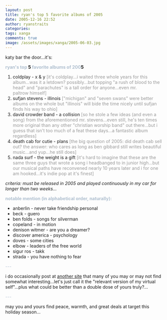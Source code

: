 ```yaml
---
layout: post
title: ryan's top 5 favorite albums of 2005
date: 2005-12-16 22:52
author: ryanstraits
categories:
tags: xanga
comments: true
image: /assets/images/xanga/2005-06-03.jpg
---
```


katy bar the door...it's:

<strong><span style="color:#afbfcf;">ryan's top</span> 5 <span style="color:#afbfcf;">favorite albums of 200</span>5</strong>

<!-- break -->
<ol>
	<li>coldplay - x &amp; y <span style="color:#999999;">[it's coldplay...i waited three whole years for this album...was it a letdown? possibly...but topping "a rush of blood to the head" and "parachutes" is a tall order for anyone...even mr. paltrow himself]</span></li>
	<li>sufjan stevens - illinois <span style="color:#999999;">["michigan" and "seven swans" were better albums on the whole but "illinois" will bide the time nicely until sufjan finds his way to ohio]</span></li>
	<li>david crowder band - a collision <span style="color:#999999;">[so he stole a few ideas (and even a song) from the aforementioned mr. stevens...even still, he's ten times more original than any other "christian worship band" out there...but i guess that isn't too much of a feat these days...a fantastic album regardless]</span></li>
	<li>death cab for cutie - plans <span style="color:#999999;">[the big question of 2005: did death cab sell out? the answer: who cares as long as ben gibbard still writes beautiful music...and yup...he still does]</span></li>
	<li>nada surf - the weight is a gift <span style="color:#999999;">[it's hard to imagine that these are the same three guys that wrote a song i headbanged to in junior high...but our musical paths have reconvened nearly 10 years later and i for one am hooked...it's indie pop at it's finest]</span></li>
</ol>
<em>criteria: must be released in 2005 and played continuously in my car for longer than two weeks...</em>

<strong><span style="color:#afbfcf;">notable mention (in alphabetical order, naturally):</span></strong>
<ul>
	<li>anberlin - never take friendship personal</li>
	<li>beck - guero</li>
	<li>ben folds - songs for silverman</li>
	<li>copeland - in motion</li>
	<li>denison witmer - are you a dreamer?</li>
	<li>discover america - psychology</li>
	<li>doves - some cities</li>
	<li>elbow - leaders of the free world</li>
	<li>sigur ros - takk</li>
	<li>strada - you have nothing to fear</li>
</ul>
<span style="color:#afbfcf;">---</span>

i do occasionally post at <a href="http://www.xanga.com/antialterego" target="_new">another site</a> that many of you may or may not find somewhat interesting...let's just call it the "relevant version of my virtual self"...plus what could be better than a double dose of yours truly?...

<span style="color:#afbfcf;">---</span>

may you and yours find peace, warmth, and great deals at target this holiday season...
